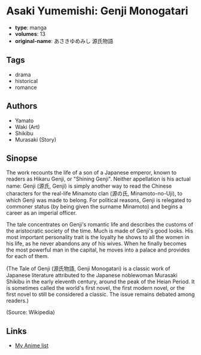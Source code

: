# Asaki Yumemishi: Genji Monogatari

-   **type**: manga
-   **volumes**: 13
-   **original-name**: あさきゆめみし 源氏物語

## Tags

-   drama
-   historical
-   romance

## Authors

-   Yamato
-   Waki (Art)
-   Shikibu
-   Murasaki (Story)

## Sinopse

The work recounts the life of a son of a Japanese emperor, known to readers as Hikaru Genji, or "Shining Genji". Neither appellation is his actual name: Genji (源氏, Genji) is simply another way to read the Chinese characters for the real-life Minamoto clan (源の氏, Minamoto-no-Uji), to which Genji was made to belong. For political reasons, Genji is relegated to commoner status (by being given the surname Minamoto) and begins a career as an imperial officer.

The tale concentrates on Genji's romantic life and describes the customs of the aristocratic society of the time. Much is made of Genji's good looks. His most important personality trait is the loyalty he shows to all the women in his life, as he never abandons any of his wives. When he finally becomes the most powerful man in the capital, he moves into a palace and provides for each of them.

(The Tale of Genji (源氏物語, Genji Monogatari) is a classic work of Japanese literature attributed to the Japanese noblewoman Murasaki Shikibu in the early eleventh century, around the peak of the Heian Period. It is sometimes called the world's first novel, the first modern novel, or the first novel to still be considered a classic. The issue remains debated among readers.)

(Source: Wikipedia)

## Links

-   [My Anime list](https://myanimelist.net/manga/1568/Asaki_Yumemishi__Genji_Monogatari)
